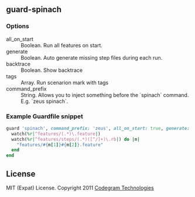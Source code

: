 ## guard-spinach

### Options

<dl>
  <dt>all_on_start</dt>
  <dd>Boolean. Run all features on start.</dd>

  <dt>generate</dt>
  <dd>Boolean. Auto generate missing step files during each run.</dd>

  <dt>backtrace</dt>
  <dd>Boolean. Show backtrace</dd>

  <dt>tags</dt>
  <dd>Array. Run scenarion mark with tags</dd>

  <dt>command_prefix</dt>
  <dd>String. Allows you to inject something before the `spinach` command. E.g. `zeus spinach`.</dd>
</dl>

### Example Guardfile snippet

```ruby
guard 'spinach', command_prefix: 'zeus', all_on_start: true, generate: true, backtrace: true, tags:["@javascript", "~@disabled"] do
  watch(%r|^features/(.*)\.feature|)
  watch(%r|^features/steps/(.*)([^/]+)\.rb|) do |m|
    "features/#{m[1]}#{m[2]}.feature"
  end
end
```

## License

MIT (Expat) License. Copyright 2011 [Codegram Technologies](http://codegram.com)
